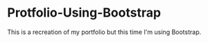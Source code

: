 # Protfolio-Using-Bootstrap
This is a recreation of my portfolio but this time I'm using Bootstrap.
